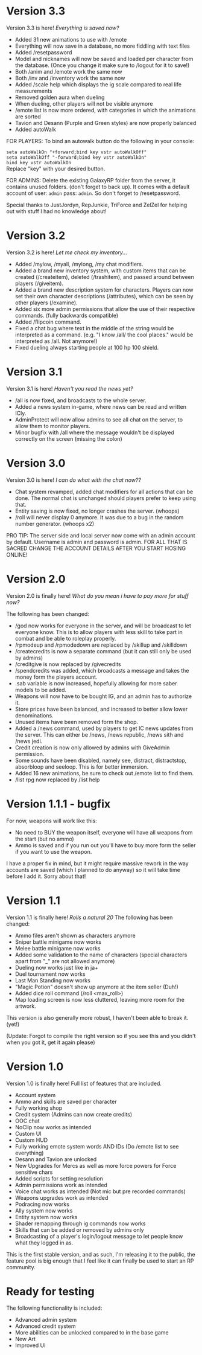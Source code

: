 # Version 3.3
Version 3.3 is here! _Everything is saved now?_

- Added 31 new animations to use with /emote
- Everything will now save in a database, no more fiddling with text files
- Added /resetpassword
- Model and nicknames will now be saved and loaded per character from the database. (Once you change it make sure to /logout for it to save!)
- Both /anim and /emote work the same now
- Both /inv and /inventory work the same now
- Added /scale help which displays the ig scale compared to real life measurements
- Removed golden aura when dueling
- When dueling, other players will not be visible anymore
- /emote list is now more ordered, with categories in which the animations are sorted
- Tavion and Desann (Purple and Green styles) are now properly balanced
- Added autoWalk

FOR PLAYERS: To bind an autowalk button do the following in your console:

`seta autoWalkOn "+forward;bind key vstr autoWalkOff"`\
`seta autoWalkOff "-forward;bind key vstr autoWalkOn"`\
`bind key vstr autoWalkOn`\
Replace "key" with your desired button.

FOR ADMINS: Delete the existing GalaxyRP folder from the server, it contains unused folders. (don't forget to back up). It comes with a default account of user: `admin` pass: `admin`. So don't forget to /resetpassword.

Special thanks to JustJordyn, RepJunkie, TriForce and ZelZel for helping out with stuff I had no knowledge about!

# Version 3.2
Version 3.2 is here! _Let me check my inventory..._

- Added /mylow, /myall, /mylong, /my chat modifiers.
- Added a brand new inventory system, with custom items that can be created (/createitem), deleted (/trashitem), and passed around between players (/giveitem).
- Added a brand new description system for characters. Players can now set their own character descriptions (/attributes), which can be seen by other players (/examine).
- Added six more admin permissions that allow the use of their respective commands. (fully backwards compatible)
- Added /flipcoin command.
- Fixed a chat bug where text in the middle of the string would be interpreted as a command. (e.g. "I know /all/ the cool places." would be interpreted as /all. Not anymore!)
- Fixed dueling always starting people at 100 hp 100 shield.

# Version 3.1
Version 3.1 is here! _Haven't you read the news yet?_

- /all is now fixed, and broadcasts to the whole server.
- Added a news system in-game, where news can be read and written ICly.
- AdminProtect will now allow admins to see all chat on the server, to allow them to monitor players.
- Minor bugfix with /all where the message wouldn't be displayed correctly on the screen (missing the colon)

# Version 3.0
Version 3.0 is here! _I can do what with the chat now??_

- Chat system revamped, added chat modifiers for all actions that can be done. The normal chat is unchanged should players prefer to keep using that.
- Entity saving is now fixed, no longer crashes the server. (whoops)
- /roll will never display 0 anymore. It was due to a bug in the random number generator. (whoops x2)

PRO TIP: The server side and local server now come with an admin account by default. Username is admin and password is admin.
FOR ALL THAT IS SACRED CHANGE THE ACCOUNT DETAILS AFTER YOU START HOSING ONLINE!

# Version 2.0
Version 2.0 is finally here! _What do you mean i have to pay more for stuff now?_

The following has been changed:

- /god now works for everyone in the server, and will be broadcast to let everyone know. This is to allow players with less skill to take part in combat and be able to roleplay properly.
- /rpmodeup and /rpmodedown are replaced by /skillup and /skilldown
- /createcredits is now a separate command (but it can still only be used by admins)
- /creditgive is now replaced by /givecredits
- /spendcredits was added, which broadcasts a message and takes the money form the players account.
- .sab variable is now increased, hopefully allowing for more saber models to be added.
- Weapons will now have to be bought IG, and an admin has to authorize it.
- Store prices have been balanced, and increased to better allow lower denominations.
- Unused items have been removed form the shop.
- Added a /news command, used by players to get IC news updates from the server. This can either be /news, /news republic, /news sith and /news jedi.
- Credit creation is now only allowed by admins with GiveAdmin permission.
- Some sounds have been disabled, namely see, distract, distractstop, absorbloop and seeloop. This is for better immersion.
- Added 16 new animations, be sure to check out /emote list to find them.
- /list rpg now replaced by /list help

# Version 1.1.1 - bugfix
For now, weapons will work like this:

- No need to BUY the weapon itself, everyone will have all weapons from the start (but no ammo)
- Ammo is saved and if you run out you'll have to buy more form the seller if you want to use the weapon.

I have a proper fix in mind, but it might require massive rework in the way accounts are saved (which I planned to do anyway) so it will take time before I add it.
Sorry about that!

# Version 1.1
Version 1.1 is finally here! _Rolls a natural 20_
The following has been changed:

- Ammo files aren't shown as characters anymore
- Sniper battle minigame now works
- Melee battle minigame now works
- Added some validation to the name of characters (special characters apart from "_" are not allowed anymore)
- Dueling now works just like in ja+
- Duel tournament now works
- Last Man Standing now works
- "Magic Potion" doesn't show up anymore at the item seller (Duh!)
- Added dice roll command (/roll <max_roll>)
- Map loading screen is now less cluttered, leaving more room for the artwork.

This version is also generally more robust, I haven't been able to break it. (yet!)

(Update: Forgot to compile the right version so if you see this and you didn't when you got it, get it again please)

# Version 1.0
Version 1.0 is finally here!
Full list of features that are included.

- Account system
- Ammo and skills are saved per character
- Fully working shop
- Credit system (Admins can now create credits)
- OOC chat
- NoClip now works as intended
- Custom UI
- Custom HUD
- Fully working emote system words AND IDs (Do /emote list to see everything)
- Desann and Tavion are unlocked
- New Upgrades for Mercs as well as more force powers for Force sensitive chars
- Added scripts for setting resolution
- Admin permissions work as intended
- Voice chat works as intended (Not mic but pre recorded commands)
- Weapons upgrades work as intended
- Podracing now works
- Ally system now works
- Entity system now works
- Shader remapping through ig commands now works
- Skills that can be added or removed by admins only
- Broadcasting of a player's login/logout message to let people know what they logged in as.

This is the first stable version, and as such, I'm releasing it to the public, the feature pool is big enough that I feel like it can finally be used to start an RP community.

# Ready for testing
The following functionality is included:

- Advanced admin system
- Advanced credit system
- More abilities can be unlocked compared to in the base game
- New Art
- Improved UI
